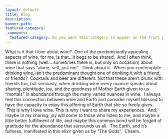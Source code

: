 ```yaml
---
layout: default
title: Blog
description:
banner_path:
featured-category:
_comments:
  featured-category: Do you want this category to appear on the front page?
---
```



What is it that I love about wine?  One of the predominantly appealing aspects of wine, for me, is that…it begs to be shared.  And I often think, there is nothing (well….sometimes there is, but only on occasion) about wine that says “alone, self, just me”.  Think about it.  When you contemplate drinking wine, isn’t the predominant thought one of drinking it with a friend, or friends?  Cocktails and beer are different. Not that these aren’t drunk with friends too, but seriously, when drinking wine every nuance speaks about sharing, plentitude, joy, and the goodness of Mother Earth given to us “mortals” in abundance through the many varied nuances in wine.  I always feel this connection between wine and Earth and consider myself blessed to have the capacity to enjoy this offering of Earth that she so freely gives.  This is why I love wine. This is why I want to share my experiences.  And, maybe in my sharing, joy will come to those who listen to me, and maybe a little better fulfillment of life, and maybe this common bond will be forged of gratitude for the abundance that surrounds us all.  The Earth, and it’s fullness, manifested in this elixir given us by “The Gods”.  Cheers.